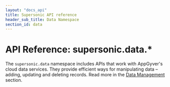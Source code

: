 ```yaml
---
layout: "docs_api"
title: Supersonic API reference
header_sub_title: Data Namespace
section_id: data
---
```


# API Reference: supersonic.data.*

The `supersonic.data` namespace includes APIs that work with AppGyver's cloud data services. They provide efficient ways for manipulating data – adding, updating and deleting records. Read more in the [Data Management](/data-management/) section.
